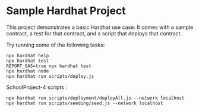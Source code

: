 # Sample Hardhat Project

This project demonstrates a basic Hardhat use case. It comes with a sample contract, a test for that contract, and a script that deploys that contract.

Try running some of the following tasks:

```shell
npx hardhat help
npx hardhat test
REPORT_GAS=true npx hardhat test
npx hardhat node
npx hardhat run scripts/deploy.js
```

SchoolProject-4 scripts :

```shell
npx hardhat run scripts/deployment/deployAll.js --network localhost
npx hardhat run scripts/seeding/seed.js --network localhost
```
